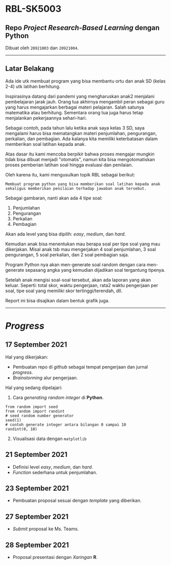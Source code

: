# RBL-SK5003

## Repo _Project_ ___Research-Based Learning___ dengan __Python__


Dibuat oleh `20921003` dan `20921004`.

---

## Latar Belakang

Ada ide utk membuat program yang bisa membantu ortu dan anak SD (kelas 2-4) utk latihan berhitung.
 
Inspirasinya datang dari pandemi yang mengharuskan anak2 menjalani pembelajaran jarak jauh. Orang tua akhirnya mengambil peran sebagai guru yang harus mengajarkan berbagai materi pelajaran. Salah satunya matematika atau berhitung. Sementara orang tua juga harus tetap menjalankan pekerjaannya sehari-hari.
 
Sebagai contoh, pada tahun lalu ketika anak saya kelas 3 SD, saya mengalami harus bisa mematangkan materi penjumlahan, pengurangan, perkalian, dan pembagian. Ada kalanya kita memiliki keterbatasan dalam memberikan soal latihan kepada anak.

Atas dasar itu kami mencoba berpikir bahwa proses mengajar mungkin tidak bisa dibuat menjadi "otomatis", namun kita bisa mengotomatiskan proses pemberian latihan soal hingga evaluasi dan penilaian.

Oleh karena itu, kami mengusulkan topik RBL sebagai berikut:

```
Membuat program python yang bisa memberikan soal latihan kepada anak sekaligus memberikan penilaian terhadap jawaban anak tersebut.
```
 
Sebagai gambaran, nanti akan ada 4 tipe soal:
	
1. Penjumlahan
1. Pengurangan
1. Perkalian
1. Pembagian

Akan ada level yang bisa dipilih: _easy_, _medium_, dan _hard_.
 
Kemudian anak bisa menentukan mau berapa soal per tipe soal yang mau dikerjakan. Misal anak tsb mau mengerjakan 4 soal penjumlahan, 3 soal pengurangan, 5 soal perkalian, dan 2 soal pembagian saja.
 
Program Python nya akan men-generate soal random dengan cara men-generate sepasang angka yang kemudian dijadikan soal tergantung tipenya.
 
Setelah anak mengisi soal-soal tersebut, akan ada laporan yang akan keluar. Seperti: total skor, waktu pengerjaan, rata2 waktu pengerjaan per soal, tipe soal yang memiliki skor tertinggi/terendah, dll. 
 
Report ini bisa disajikan dalam bentuk grafik juga.

---

# _Progress_

## 17 September 2021

Hal yang dikerjakan:

- Pembuatan repo di _github_ sebagai tempat pengerjaan dan jurnal _progress_.
- _Brainstorming_ alur pengerjaan.

Hal yang sedang dipelajari:

1. Cara _generating random integer_ di __Python__.

```
from random import seed
from random import randint
# seed random number generator
seed(1)
# contoh generate integer antara bilangan 0 sampai 10
randint(0, 10) 
```

2. Visualisasi data dengan `matplotlib` 

## 21 September 2021

- Definisi level _easy_, _medium_, dan _hard_.
- _Function_ sederhana untuk penjumlahan.

## 23 September 2021

- Pembuatan proposal sesuai dengan _template_ yang diberikan.

## 27 September 2021
- _Submit_ proposal ke Ms. Teams.

## 28 September 2021
- Proposal presentasi dengan _Xaringan_ __R__.

